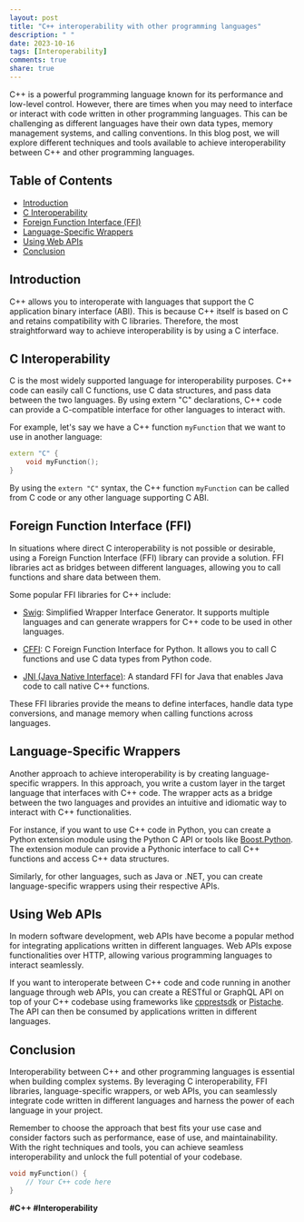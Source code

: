 ```yaml
---
layout: post
title: "C++ interoperability with other programming languages"
description: " "
date: 2023-10-16
tags: [Interoperability]
comments: true
share: true
---
```


C++ is a powerful programming language known for its performance and low-level control. However, there are times when you may need to interface or interact with code written in other programming languages. This can be challenging as different languages have their own data types, memory management systems, and calling conventions. In this blog post, we will explore different techniques and tools available to achieve interoperability between C++ and other programming languages.

## Table of Contents
- [Introduction](#introduction)
- [C Interoperability](#c-interoperability)
- [Foreign Function Interface (FFI)](#foreign-function-interface-ffi)
- [Language-Specific Wrappers](#language-specific-wrappers)
- [Using Web APIs](#using-web-apis)
- [Conclusion](#conclusion)

## Introduction

C++ allows you to interoperate with languages that support the C application binary interface (ABI). This is because C++ itself is based on C and retains compatibility with C libraries. Therefore, the most straightforward way to achieve interoperability is by using a C interface.

## C Interoperability

C is the most widely supported language for interoperability purposes. C++ code can easily call C functions, use C data structures, and pass data between the two languages. By using extern "C" declarations, C++ code can provide a C-compatible interface for other languages to interact with.

For example, let's say we have a C++ function `myFunction` that we want to use in another language:

```cpp
extern "C" {
    void myFunction();
}
```

By using the `extern "C"` syntax, the C++ function `myFunction` can be called from C code or any other language supporting C ABI.

## Foreign Function Interface (FFI)

In situations where direct C interoperability is not possible or desirable, using a Foreign Function Interface (FFI) library can provide a solution. FFI libraries act as bridges between different languages, allowing you to call functions and share data between them.

Some popular FFI libraries for C++ include:

- [Swig](http://www.swig.org/): Simplified Wrapper Interface Generator. It supports multiple languages and can generate wrappers for C++ code to be used in other languages.

- [CFFI](https://cffi.readthedocs.io/en/latest/): C Foreign Function Interface for Python. It allows you to call C functions and use C data types from Python code.

- [JNI (Java Native Interface)](https://docs.oracle.com/en/java/javase/14/docs/specs/jni/index.html): A standard FFI for Java that enables Java code to call native C++ functions.

These FFI libraries provide the means to define interfaces, handle data type conversions, and manage memory when calling functions across languages.

## Language-Specific Wrappers

Another approach to achieve interoperability is by creating language-specific wrappers. In this approach, you write a custom layer in the target language that interfaces with C++ code. The wrapper acts as a bridge between the two languages and provides an intuitive and idiomatic way to interact with C++ functionalities.

For instance, if you want to use C++ code in Python, you can create a Python extension module using the Python C API or tools like [Boost.Python](https://www.boost.org/doc/libs/release/libs/python/). The extension module can provide a Pythonic interface to call C++ functions and access C++ data structures.

Similarly, for other languages, such as Java or .NET, you can create language-specific wrappers using their respective APIs.

## Using Web APIs

In modern software development, web APIs have become a popular method for integrating applications written in different languages. Web APIs expose functionalities over HTTP, allowing various programming languages to interact seamlessly.

If you want to interoperate between C++ code and code running in another language through web APIs, you can create a RESTful or GraphQL API on top of your C++ codebase using frameworks like [cpprestsdk](https://github.com/microsoft/cpprestsdk) or [Pistache](http://pistache.io/). The API can then be consumed by applications written in different languages.

## Conclusion

Interoperability between C++ and other programming languages is essential when building complex systems. By leveraging C interoperability, FFI libraries, language-specific wrappers, or web APIs, you can seamlessly integrate code written in different languages and harness the power of each language in your project.

Remember to choose the approach that best fits your use case and consider factors such as performance, ease of use, and maintainability. With the right techniques and tools, you can achieve seamless interoperability and unlock the full potential of your codebase.

```cpp
void myFunction() {
    // Your C++ code here
}
```

**#C++ #Interoperability**